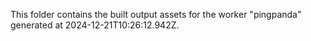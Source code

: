 This folder contains the built output assets for the worker "pingpanda" generated at 2024-12-21T10:26:12.942Z.